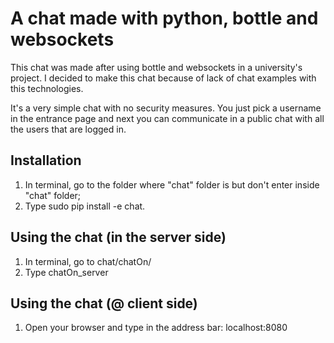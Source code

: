 # A chat made with python, bottle and websockets
This chat was made after using bottle and websockets in a university's project. I decided to make this chat because of lack of chat examples with this technologies.

It's a very simple chat with no security measures. You just pick a username in the entrance page and next you can communicate in a public chat with all the users that are logged in.

## Installation
1. In terminal, go to the folder where "chat" folder is but don't enter inside "chat" folder;
2. Type sudo pip install -e chat.

## Using the chat (in the server side)
1. In terminal, go to chat/chatOn/
2. Type chatOn_server

## Using the chat (@ client side)
1. Open your browser and type in the address bar: localhost:8080
